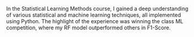 In the Statistical Learning Methods course, I gained a deep understanding of various statistical and machine learning techniques, all implemented using Python. The highlight of the experience was winning the class ML competition, where my RF model outperformed others in F1-Score.
